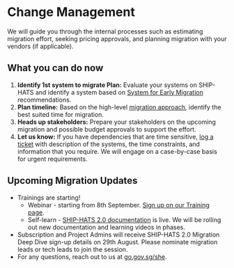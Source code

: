 # Change Management

We will guide you through the internal processes such as estimating migration effort, seeking pricing approvals, and planning migration with your vendors (if applicable).

<!--
**Topics**
- [What you can do now](#what-you-can-do-now)
- [Upcoming Migration Updates](#upcoming-migration-updates)
-->

## What you can do now

1.	**Identify 1st system to migrate Plan:** Evaluate your systems on SHIP-HATS and identify a system based on [System for Early Migration](ship-hats-migration-annex#systems-for-early-migration) recommendations.
2.	**Plan timeline:** Based on the high-level [migration approach](ship-hats-migration), identify the best suited time for migration.
3.	**Heads up stakeholders:** Prepare your stakeholders on the upcoming migration and possible budget approvals to support the effort. 
4.	**Let us know:** If you have dependencies that are time sensitive, [log a ticket](http://go.gov.sg/she) with description of the systems, the time constraints, and information that you require. We will engage on a case-by-case basis for urgent requirements. 

## Upcoming Migration Updates

- Trainings are starting!
    - Webinar - starting from 8th September. [Sign up on our Training page](https://docs.developer.tech.gov.sg/docs/ship-hats-getting-started/training).
    - Self-learn - [SHIP-HATS 2.0 documentation](https://docs.developer.tech.gov.sg/docs/ship-hats-getting-started/) is live. We will be rolling out new documentation and learning videos in phases.
- Subscription and Project Admins will receive SHIP-HATS 2.0 Migration Deep Dive sign-up details on 29th August. Please nominate migration leads or tech leads to join the session. 
- For any questions, reach out to us at [go.gov.sg/she](http://go.gov.sg/she).



<!--

- **SHIP-HATS 2.0 Briefing** is slated for 19th August 10 AM – 12 PM. The session will provide an overview of the tools, update on pricing, and next steps to plan migration. Look out for the email with details next week!
- **Pilots on SHIP-HATS 2.0** will start early September. They are by invitation only as we have limited features and support during this phase.
- **New subscriptions** will be on SHIP-HATS 2.0 from November. If you have projects that must start earlier, please [log a ticket](http://go.gov.sg/she) to discuss further. The SHIP-HATS team can assess the project complexity to help plan the onboarding.
-->